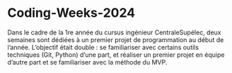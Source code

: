 # Coding-Weeks-2024
Dans le cadre de la 1re année du cursus ingénieur CentraleSupélec, deux semaines sont dédiées à un premier projet de programmation au début de l’année. L’objectif était double : se familiariser avec certains outils techniques (Git, Python) d’une part, et réaliser un premier projet en équipe d’autre part et se familiariser avec la méthode du MVP.
